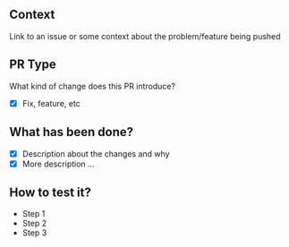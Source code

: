 ## Context

Link to an issue or some context about the problem/feature being pushed

## PR Type

What kind of change does this PR introduce?

- [x] Fix, feature, etc

## What has been done?

- [x] Description about the changes and why
- [x] More description ...

## How to test it?

- Step 1
- Step 2
- Step 3
